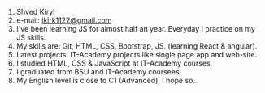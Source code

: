 1. Shved Kiryl
2. e-mail: ikirk1122@gmail.com
3. I've been learning JS for almost half an year. Everyday I practice on my JS skills.
4. My skills are: Git, HTML, CSS, Bootstrap, JS. (learning React & angular).
5. Latest projects: IT-Academy projects like single page app and web-site.
6. I studied HTML, CSS & JavaScript at IT-Academy courses. 
7. I graduated from BSU and IT-Academy coursees.
8. My English level is close to C1 (Advanced), I hope so..
